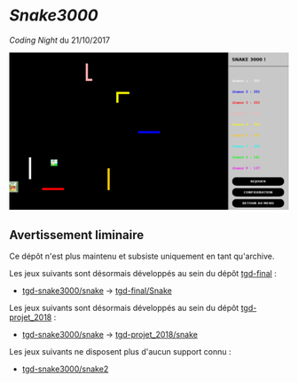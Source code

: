 # *Snake3000*

*Coding Night* du 21/10/2017

![](screenshot.png)

## Avertissement liminaire

Ce dépôt n'est plus maintenu et subsiste uniquement en tant qu'archive.

Les jeux suivants sont désormais développés au sein du dépôt [tgd-final](https://github.com/TeleGD/tgd-final) :

* [tgd-snake3000/snake](https://github.com/TeleGD/tgd-snake3000/tree/master/src/snake) -> [tgd-final/Snake](https://github.com/TeleGD/tgd-final/tree/master/src/games/Snake)

Les jeux suivants sont désormais développés au sein du dépôt [tgd-projet_2018](https://github.com/TeleGD/tgd-projet_2018) :

* [tgd-snake3000/snake](https://github.com/TeleGD/tgd-snake3000/tree/master/src/snake) -> [tgd-projet_2018/snake](https://github.com/TeleGD/tgd-projet_2018/tree/master/src/games/snake)

Les jeux suivants ne disposent plus d'aucun support connu :

* [tgd-snake3000/snake2](https://github.com/TeleGD/tgd-snake3000/tree/master/src/snake2)

